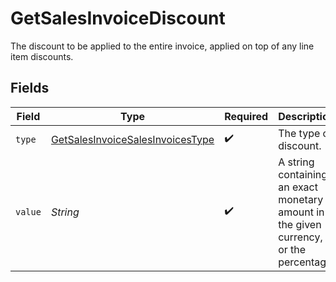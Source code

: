 # GetSalesInvoiceDiscount

The discount to be applied to the entire invoice, applied on top of any line item discounts.


## Fields

| Field                                                                                           | Type                                                                                            | Required                                                                                        | Description                                                                                     | Example                                                                                         |
| ----------------------------------------------------------------------------------------------- | ----------------------------------------------------------------------------------------------- | ----------------------------------------------------------------------------------------------- | ----------------------------------------------------------------------------------------------- | ----------------------------------------------------------------------------------------------- |
| `type`                                                                                          | [GetSalesInvoiceSalesInvoicesType](../../models/operations/GetSalesInvoiceSalesInvoicesType.md) | :heavy_check_mark:                                                                              | The type of discount.                                                                           | amount                                                                                          |
| `value`                                                                                         | *String*                                                                                        | :heavy_check_mark:                                                                              | A string containing an exact monetary amount in the given currency, or the percentage.          | 10.00                                                                                           |